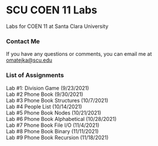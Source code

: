 # SCU COEN 11 Labs
 Labs for COEN 11 at Santa Clara University
 
 ### Contact Me
 If you have any questions or comments, you can email me at omatejka@scu.edu

### List of Assignments
 Lab #1: Division Game (9/23/2021)  
 Lab #2 Phone Book (9/30/2021)  
 Lab #3 Phone Book Structures (10/7/2021)  
 Lab #4 People List (10/14/2021)  
 Lab #5 Phone Book Nodes (10/21/2021)  
 Lab #6 Phone Book Alphabetical (10/28/2021)  
 Lab #7 Phone Book File I/O (11/4/2021)  
 Lab #8 Phone Book Binary (11/11/2021)  
 Lab #9 Phone Book Recursion (11/18/2021)
